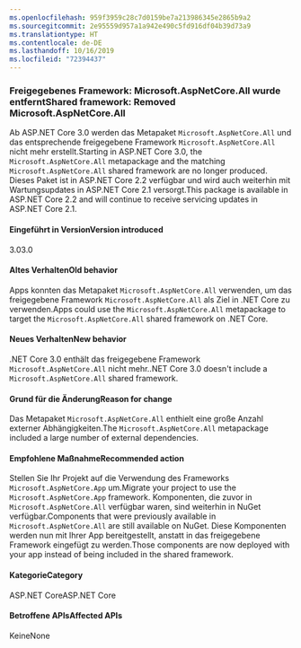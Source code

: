 ```yaml
---
ms.openlocfilehash: 959f3959c28c7d0159be7a213986345e2865b9a2
ms.sourcegitcommit: 2e95559d957a1a942e490c5fd916df04b39d73a9
ms.translationtype: HT
ms.contentlocale: de-DE
ms.lasthandoff: 10/16/2019
ms.locfileid: "72394437"
---
```

### <a name="shared-framework-removed-microsoftaspnetcoreall"></a><span data-ttu-id="ea18a-101">Freigegebenes Framework: Microsoft.AspNetCore.All wurde entfernt</span><span class="sxs-lookup"><span data-stu-id="ea18a-101">Shared framework: Removed Microsoft.AspNetCore.All</span></span>

<span data-ttu-id="ea18a-102">Ab ASP.NET Core 3.0 werden das Metapaket `Microsoft.AspNetCore.All` und das entsprechende freigegebene Framework `Microsoft.AspNetCore.All` nicht mehr erstellt.</span><span class="sxs-lookup"><span data-stu-id="ea18a-102">Starting in ASP.NET Core 3.0, the `Microsoft.AspNetCore.All` metapackage and the matching `Microsoft.AspNetCore.All` shared framework are no longer produced.</span></span> <span data-ttu-id="ea18a-103">Dieses Paket ist in ASP.NET Core 2.2 verfügbar und wird auch weiterhin mit Wartungsupdates in ASP.NET Core 2.1 versorgt.</span><span class="sxs-lookup"><span data-stu-id="ea18a-103">This package is available in ASP.NET Core 2.2 and will continue to receive servicing updates in ASP.NET Core 2.1.</span></span>

#### <a name="version-introduced"></a><span data-ttu-id="ea18a-104">Eingeführt in Version</span><span class="sxs-lookup"><span data-stu-id="ea18a-104">Version introduced</span></span>

<span data-ttu-id="ea18a-105">3.0</span><span class="sxs-lookup"><span data-stu-id="ea18a-105">3.0</span></span>

#### <a name="old-behavior"></a><span data-ttu-id="ea18a-106">Altes Verhalten</span><span class="sxs-lookup"><span data-stu-id="ea18a-106">Old behavior</span></span>

<span data-ttu-id="ea18a-107">Apps konnten das Metapaket `Microsoft.AspNetCore.All` verwenden, um das freigegebene Framework `Microsoft.AspNetCore.All` als Ziel in .NET Core zu verwenden.</span><span class="sxs-lookup"><span data-stu-id="ea18a-107">Apps could use the `Microsoft.AspNetCore.All` metapackage to target the `Microsoft.AspNetCore.All` shared framework on .NET Core.</span></span>

#### <a name="new-behavior"></a><span data-ttu-id="ea18a-108">Neues Verhalten</span><span class="sxs-lookup"><span data-stu-id="ea18a-108">New behavior</span></span>

<span data-ttu-id="ea18a-109">.NET Core 3.0 enthält das freigegebene Framework `Microsoft.AspNetCore.All` nicht mehr.</span><span class="sxs-lookup"><span data-stu-id="ea18a-109">.NET Core 3.0 doesn't include a `Microsoft.AspNetCore.All` shared framework.</span></span>

#### <a name="reason-for-change"></a><span data-ttu-id="ea18a-110">Grund für die Änderung</span><span class="sxs-lookup"><span data-stu-id="ea18a-110">Reason for change</span></span>

<span data-ttu-id="ea18a-111">Das Metapaket `Microsoft.AspNetCore.All` enthielt eine große Anzahl externer Abhängigkeiten.</span><span class="sxs-lookup"><span data-stu-id="ea18a-111">The `Microsoft.AspNetCore.All` metapackage included a large number of external dependencies.</span></span>

#### <a name="recommended-action"></a><span data-ttu-id="ea18a-112">Empfohlene Maßnahme</span><span class="sxs-lookup"><span data-stu-id="ea18a-112">Recommended action</span></span>

<span data-ttu-id="ea18a-113">Stellen Sie Ihr Projekt auf die Verwendung des Frameworks `Microsoft.AspNetCore.App` um.</span><span class="sxs-lookup"><span data-stu-id="ea18a-113">Migrate your project to use the `Microsoft.AspNetCore.App` framework.</span></span> <span data-ttu-id="ea18a-114">Komponenten, die zuvor in `Microsoft.AspNetCore.All` verfügbar waren, sind weiterhin in NuGet verfügbar.</span><span class="sxs-lookup"><span data-stu-id="ea18a-114">Components that were previously available in `Microsoft.AspNetCore.All` are still available on NuGet.</span></span> <span data-ttu-id="ea18a-115">Diese Komponenten werden nun mit Ihrer App bereitgestellt, anstatt in das freigegebene Framework eingefügt zu werden.</span><span class="sxs-lookup"><span data-stu-id="ea18a-115">Those components are now deployed with your app instead of being included in the shared framework.</span></span>

#### <a name="category"></a><span data-ttu-id="ea18a-116">Kategorie</span><span class="sxs-lookup"><span data-stu-id="ea18a-116">Category</span></span>

<span data-ttu-id="ea18a-117">ASP.NET Core</span><span class="sxs-lookup"><span data-stu-id="ea18a-117">ASP.NET Core</span></span>

#### <a name="affected-apis"></a><span data-ttu-id="ea18a-118">Betroffene APIs</span><span class="sxs-lookup"><span data-stu-id="ea18a-118">Affected APIs</span></span>

<span data-ttu-id="ea18a-119">Keine</span><span class="sxs-lookup"><span data-stu-id="ea18a-119">None</span></span>

<!-- 

#### Affected APIs

Not detectable via API analysis

-->
